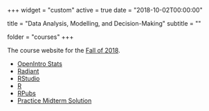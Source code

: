 +++
widget = "custom"
active = true
date = "2018-10-02T00:00:00"

title = "Data Analysis, Modelling, and Decision-Making"
subtitle = ""

folder = "courses"
+++

The course website for the [Fall of 2018](https://wise.willamette.edu/portal/site/GSM-5103-01-18_FA).

+ [OpenIntro Stats](https://www.openintro.org/stat/textbook.php?stat_book=os)
+ [Radiant](https://radiant-rstats.github.io/docs/index.html)
+ [RStudio](https://www.rstudio.com)
+ [R](https://cran.r-project.org)
+ [RPubs](https://rpubs.com/rwalkerWU/)
+ [Practice Midterm Solution](https://www.data.viajes/courses/5103/practicemidterm/)

